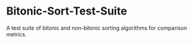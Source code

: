 Bitonic-Sort-Test-Suite
=======================

A test suite of bitonic and non-bitonic sorting algorithms for comparison metrics.